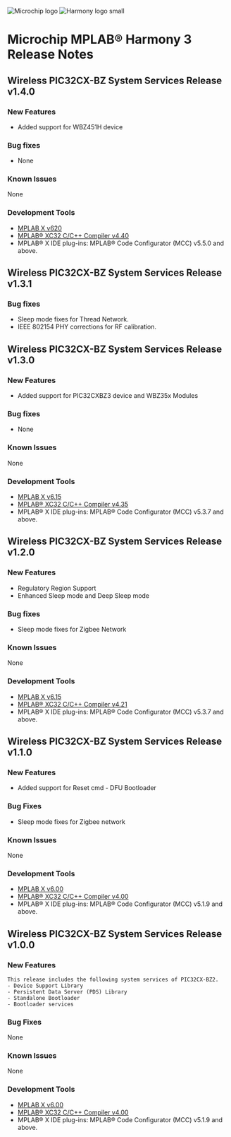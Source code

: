 ﻿![Microchip logo](https://raw.githubusercontent.com/wiki/Microchip-MPLAB-Harmony/Microchip-MPLAB-Harmony.github.io/images/microchip_logo.png)
![Harmony logo small](https://raw.githubusercontent.com/wiki/Microchip-MPLAB-Harmony/Microchip-MPLAB-Harmony.github.io/images/microchip_mplab_harmony_logo_small.png)

# Microchip MPLAB® Harmony 3 Release Notes

## Wireless PIC32CX-BZ System Services Release v1.4.0

### New Features
- Added support for WBZ451H device

### Bug fixes
- None

### Known Issues
  None

### Development Tools
- [MPLAB X v620](https://www.microchip.com/mplab/mplab-x-ide)
- [MPLAB® XC32 C/C++ Compiler v4.40](https://www.microchip.com/mplab/compilers)
-  MPLAB® X IDE plug-ins: 
  MPLAB® Code Configurator (MCC) v5.5.0 and above.



## Wireless PIC32CX-BZ System Services Release v1.3.1 

### Bug fixes
- Sleep mode fixes for Thread Network.
- IEEE 802154 PHY corrections for RF calibration.

## Wireless PIC32CX-BZ System Services Release v1.3.0 

### New Features
- Added support for PIC32CXBZ3 device and WBZ35x Modules

### Bug fixes
- None

### Known Issues
  None

### Development Tools
- [MPLAB X v6.15](https://www.microchip.com/mplab/mplab-x-ide)
- [MPLAB® XC32 C/C++ Compiler v4.35](https://www.microchip.com/mplab/compilers)
-  MPLAB® X IDE plug-ins: 
  MPLAB® Code Configurator (MCC) v5.3.7 and above.




## Wireless PIC32CX-BZ System Services Release v1.2.0 

### New Features
- Regulatory Region Support
- Enhanced Sleep mode and Deep Sleep mode

### Bug fixes
- Sleep mode fixes for Zigbee Network

### Known Issues
  None

### Development Tools
- [MPLAB X v6.15](https://www.microchip.com/mplab/mplab-x-ide)
- [MPLAB® XC32 C/C++ Compiler v4.21](https://www.microchip.com/mplab/compilers)
-  MPLAB® X IDE plug-ins: 
  MPLAB® Code Configurator (MCC) v5.3.7 and above.



## Wireless PIC32CX-BZ System Services Release v1.1.0

### New Features
- Added support for Reset cmd - DFU Bootloader
   
### Bug Fixes
- Sleep mode fixes for Zigbee network

### Known Issues
  None

### Development Tools
- [MPLAB X v6.00](https://www.microchip.com/mplab/mplab-x-ide)
- [MPLAB® XC32 C/C++ Compiler v4.00](https://www.microchip.com/mplab/compilers)
-  MPLAB® X IDE plug-ins: 
  MPLAB® Code Configurator (MCC) v5.1.9 and above.
  

## Wireless PIC32CX-BZ System Services Release v1.0.0

### New Features
    This release includes the following system services of PIC32CX-BZ2.
    - Device Support Library
    - Persistent Data Server (PDS) Library
    - Standalone Bootloader
    - Bootloader services

### Bug Fixes
  None

### Known Issues
  None


### Development Tools
- [MPLAB X v6.00](https://www.microchip.com/mplab/mplab-x-ide)
- [MPLAB® XC32 C/C++ Compiler v4.00](https://www.microchip.com/mplab/compilers)
-  MPLAB® X IDE plug-ins: 
  MPLAB® Code Configurator (MCC) v5.1.9 and above.